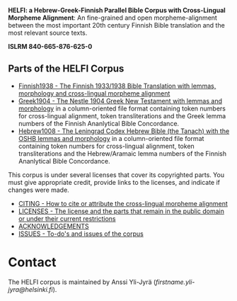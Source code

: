 **HELFI: a Hebrew-Greek-Finnish Parallel Bible Corpus with Cross-Lingual Morpheme Alignment**:  An fine-grained and open morpheme-alignment between the most important 20th century Finnish Bible translation and the most relevant source texts.

**ISLRM 840-665-876-625-0**

## Parts of the HELFI Corpus

* [Finnish1938 - The Finnish 1933/1938 Bible Translation with lemmas, morphology and cross-lingual morpheme alignment](https://github.com/amikael/HELFI/tree/master/Finnish1938)
* [Greek1904 - The Nestle 1904 Greek New Testament with lemmas and morphology](https://github.com/amikael/HELFI/tree/master/Greek1904) in a column-oriented file format containing token numbers for cross-lingual alignment, token transliterations and the Greek lemma numbers of the Finnish Ananlytical Bible Concordance.
* [Hebrew1008 - The Leningrad Codex Hebrew Bible (the Tanach) with the OSHB lemmas and morphology](https://github.com/amikael/HELFI/tree/master/Hebrew1008) in a column-oriented file format containing token numbers for cross-lingual alignment, token transliterations and the Hebrew/Aramaic lemma numbers of the Finnish Ananlytical Bible Concordance.

This corpus is under several licenses that cover its copyrighted parts.  You must give appropriate credit, provide links to the licenses, and indicate if changes were made.  

* [CITING - How to cite or attribute the cross-lingual morpheme alignment](https://github.com/amikael/HELFI/blob/master/CITING.md)
* [LICENSES - The license and the parts that remain in the public domain or under their current restrictions](https://github.com/amikael/HELFI/blob/master/LICENSES.md)
* [ACKNOWLEDGEMENTS](https://github.com/amikael/HELFI/blob/master/ACKNOWLEDGEMENTS.md)
* [ISSUES - To-do's and issues of the corpus](https://github.com/amikael/HELFI/blob/master/ISSUES.md)

# Contact

The HELFI corpus is maintained by Anssi Yli-Jyrä (_firstname.yli-jyra@helsinki.fi_).
